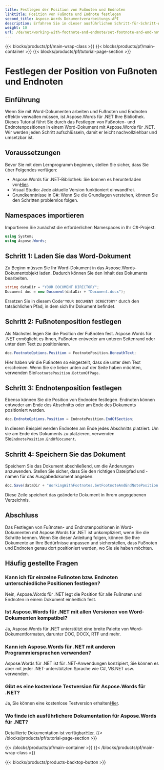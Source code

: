 ```yaml
---
title: Festlegen der Position von Fußnoten und Endnoten
linktitle: Position von Fußnote und Endnote festlegen
second_title: Aspose.Words Dokumentverarbeitungs-API
description: Erfahren Sie in dieser ausführlichen Schritt-für-Schritt-Anleitung, wie Sie mit Aspose.Words für .NET Fußnoten- und Endnotenpositionen in Word-Dokumenten festlegen.
weight: 10
url: /de/net/working-with-footnote-and-endnote/set-footnote-and-end-note-position/
---
```


{{< blocks/products/pf/main-wrap-class >}}
{{< blocks/products/pf/main-container >}}
{{< blocks/products/pf/tutorial-page-section >}}

# Festlegen der Position von Fußnoten und Endnoten

## Einführung

Wenn Sie mit Word-Dokumenten arbeiten und Fußnoten und Endnoten effektiv verwalten müssen, ist Aspose.Words für .NET Ihre Bibliothek. Dieses Tutorial führt Sie durch das Festlegen von Fußnoten- und Endnotenpositionen in einem Word-Dokument mit Aspose.Words für .NET. Wir werden jeden Schritt aufschlüsseln, damit er leicht nachvollziehbar und umsetzbar ist.

## Voraussetzungen

Bevor Sie mit dem Lernprogramm beginnen, stellen Sie sicher, dass Sie über Folgendes verfügen:

-  Aspose.Words für .NET-Bibliothek: Sie können es herunterladen von[Hier](https://releases.aspose.com/words/net/).
- Visual Studio: Jede aktuelle Version funktioniert einwandfrei.
- Grundkenntnisse in C#: Wenn Sie die Grundlagen verstehen, können Sie den Schritten problemlos folgen.

## Namespaces importieren

Importieren Sie zunächst die erforderlichen Namespaces in Ihr C#-Projekt:

```csharp
using System;
using Aspose.Words;
```

## Schritt 1: Laden Sie das Word-Dokument

Zu Beginn müssen Sie Ihr Word-Dokument in das Aspose.Words-Dokumentobjekt laden. Dadurch können Sie den Inhalt des Dokuments bearbeiten.

```csharp
string dataDir = "YOUR DOCUMENT DIRECTORY";
Document doc = new Document(dataDir + "Document.docx");
```

Ersetzen Sie in diesem Code`"YOUR DOCUMENT DIRECTORY"` durch den tatsächlichen Pfad, in dem sich Ihr Dokument befindet.

## Schritt 2: Fußnotenposition festlegen

Als Nächstes legen Sie die Position der Fußnoten fest. Aspose.Words für .NET ermöglicht es Ihnen, Fußnoten entweder am unteren Seitenrand oder unter dem Text zu positionieren.

```csharp
doc.FootnoteOptions.Position = FootnotePosition.BeneathText;
```

 Hier haben wir die Fußnoten so eingestellt, dass sie unter dem Text erscheinen. Wenn Sie sie lieber unten auf der Seite haben möchten, verwenden Sie`FootnotePosition.BottomOfPage`.

## Schritt 3: Endnotenposition festlegen

Ebenso können Sie die Position von Endnoten festlegen. Endnoten können entweder am Ende des Abschnitts oder am Ende des Dokuments positioniert werden.

```csharp
doc.EndnoteOptions.Position = EndnotePosition.EndOfSection;
```

 In diesem Beispiel werden Endnoten am Ende jedes Abschnitts platziert. Um sie am Ende des Dokuments zu platzieren, verwenden Sie`EndnotePosition.EndOfDocument`.

## Schritt 4: Speichern Sie das Dokument

Speichern Sie das Dokument abschließend, um die Änderungen anzuwenden. Stellen Sie sicher, dass Sie den richtigen Dateipfad und -namen für das Ausgabedokument angeben.

```csharp
doc.Save(dataDir + "WorkingWithFootnotes.SetFootnoteAndEndNotePosition.docx");
```

Diese Zeile speichert das geänderte Dokument in Ihrem angegebenen Verzeichnis.

## Abschluss

Das Festlegen von Fußnoten- und Endnotenpositionen in Word-Dokumenten mit Aspose.Words für .NET ist unkompliziert, wenn Sie die Schritte kennen. Wenn Sie dieser Anleitung folgen, können Sie Ihre Dokumente an Ihre Bedürfnisse anpassen und sicherstellen, dass Fußnoten und Endnoten genau dort positioniert werden, wo Sie sie haben möchten.

## Häufig gestellte Fragen

### Kann ich für einzelne Fußnoten bzw. Endnoten unterschiedliche Positionen festlegen?

Nein, Aspose.Words für .NET legt die Position für alle Fußnoten und Endnoten in einem Dokument einheitlich fest.

### Ist Aspose.Words für .NET mit allen Versionen von Word-Dokumenten kompatibel?

Ja, Aspose.Words für .NET unterstützt eine breite Palette von Word-Dokumentformaten, darunter DOC, DOCX, RTF und mehr.

### Kann ich Aspose.Words für .NET mit anderen Programmiersprachen verwenden?

Aspose.Words für .NET ist für .NET-Anwendungen konzipiert, Sie können es aber mit jeder .NET-unterstützten Sprache wie C#, VB.NET usw. verwenden.

### Gibt es eine kostenlose Testversion für Aspose.Words für .NET?

 Ja, Sie können eine kostenlose Testversion erhalten[Hier](https://releases.aspose.com/).

### Wo finde ich ausführlichere Dokumentation für Aspose.Words für .NET?

 Detaillierte Dokumentation ist verfügbar[Hier](https://reference.aspose.com/words/net/).
{{< /blocks/products/pf/tutorial-page-section >}}

{{< /blocks/products/pf/main-container >}}
{{< /blocks/products/pf/main-wrap-class >}}

{{< blocks/products/products-backtop-button >}}
